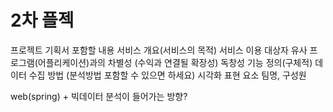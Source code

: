 # 2차 플젝



프로젝트 기획서 포함할 내용
서비스 개요(서비스의 목적)
서비스 이용 대상자
유사 프로그램(어플리케이션)과의 차별성 (수익과 연결될 확장성)
독창성
기능 정의(구체적)
데이터 수집 방법 (분석방법 포함할 수 있으면 하세요)
시각화 표현 요소
팀명, 구성원





web(spring) + 빅데이터 분석이 들어가는 방향?